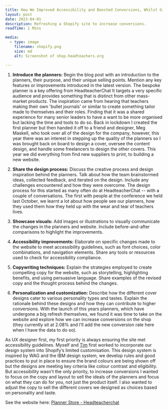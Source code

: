 ```yaml
---
title: How We Improved Accessibility and Boosted Conversions, Whilst Giving the Planners a new Lick of Paint.
layout: post
date: 2023-04-01
description: Refreshing a Shopify site to increase conversions.
readTime: 1 Mins

media:
  - type: image
    filename: shopify.png
    size: md
    alt: Screenshot of shop.headteachers.org

---
```


1.  **Introduce the planners:** Begin the blog post with an introduction to the planners, their purpose, and their unique selling points. Mention any key features or improvements introduced in the latest version.
The bespoke planner is a key offering from HeadteacherChat
It targets a very specific audience and provides something that is distinct from other mass-market products.
The inspiration came from hearing that teachers making their own 'bullet journals' or similar to create something tailor made to themselves and their roles. Finding that it was a shared experience for many senior leaders to have a want to be more organised but lacking the time and tools to do so.
Back in lockdown I created the first planner but then handed it off to a friend and designer, Meg Maskell, who took over all of the design for the company, however, this year there was an interest in stepping up the quality of the planners so I was brought back on board to design a cover, oversee the content design, and handle some freelancers to design the other covers. 
This year we did everything from find new suppliers to print, to building a new website.

2.  **Share the design process:** Discuss the creative process and design inspiration behind the planners. Talk about how the team brainstormed ideas, collected feedback, and iterated on the design. Include any challenges encountered and how they were overcome.
The design process for this started as many often do at HeadteacherChat -- with a couple of conversations. The first with people at the conference we held last October, we learnt a lot about how people see our planners, how they used them how they held up with the wear and tear of teachers lives.
    
3.  **Showcase visuals:** Add images or illustrations to visually communicate the changes in the planners and website. Include before-and-after comparisons to highlight the improvements.
    
4.  **Accessibility improvements:** Elaborate on specific changes made to the website to meet accessibility guidelines, such as font choices, color combinations, and navigation elements. Share any tools or resources used to check for accessibility compliance.
    
5.  **Copywriting techniques:** Explain the strategies employed to create compelling copy for the website, such as storytelling, highlighting benefits, and using persuasive language. Share examples of the revised copy and the thought process behind the changes.
    
6.  **Personalization and customization:** Describe how the different cover designs cater to various personality types and tastes. Explain the rationale behind these designs and how they can contribute to higher conversions.
With the launch of this years planners, which have undergone a big refresh themselves, we found it was time to take on the website and explore how we can increase conversions on the shop (they currently sit at 2.08% and I’ll add the new conversion rate here when I have the data to do so).

As UX designer first, my first priority is always ensuring the site met accessibility guidelines. Myself and [Tim](https://www.linkedin.com/in/timcoy7?miniProfileUrn=urn%3Ali%3Afs_miniProfile%3AACoAAD9i3PMBfMRAEt6pZb3mh6afgjbaVtqW9LM&lipi=urn%3Ali%3Apage%3Ad_flagship3_search_srp_all%3BHss1YoC7RQm9rek94BAmYA%3D%3D) first worked to incorporate our design system into Shopify’s limited customisation. This design system is inspired by WAG and the IBM design system, we develop rules and good practices to put in place to ensure the brand colours are being shown off but the designs are meeting key criteria like colour contrast and eligibility.
But accessibility wasn't the only priority, to increase conversions I wanted to focus on the copy and layout to sell the ideals of the planners and focus on what they can do for you, not just the product itself.
I also wanted to adjust the copy to sell the different covers we designed as choices based on personality and taste.

See the website here:
[Planner Store - Headteacherchat](https://shop.headteachers.org/)